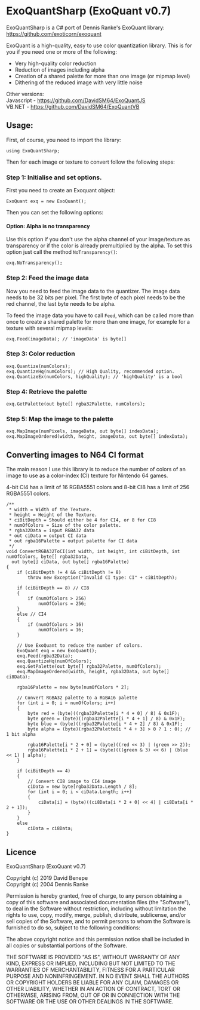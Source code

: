# ExoQuantSharp (ExoQuant v0.7)

ExoQuantSharp is a C# port of Dennis Ranke's ExoQuant library: https://github.com/exoticorn/exoquant

ExoQuant is a high-quality, easy to use color quantization library. This is for you if you need one or more of the following:

* Very high-quality color reduction
* Reduction of images including alpha
* Creation of a shared palette for more than one image (or mipmap level)
* Dithering of the reduced image with very little noise

Other versions:\
Javascript - https://github.com/DavidSM64/ExoQuantJS \
VB.NET - https://github.com/DavidSM64/ExoQuantVB

## Usage:

First, of course, you need to import the library:

    using ExoQuantSharp;

Then for each image or texture to convert follow the following steps:

### Step 1: Initialise and set options.

First you need to create an Exoquant object:

    ExoQuant exq = new ExoQuant();

Then you can set the following options:

#### Option: Alpha is no transparency

Use this option if you don't use the alpha channel of your image/texture as transparency or if the color is already premultiplied by the alpha. To set this option just call the method `NoTransparency()`:

    exq.NoTransparency();

### Step 2: Feed the image data

Now you need to feed the image data to the quantizer. The image data needs to be 32 bits per pixel. The first byte of each pixel needs to be the red channel, the last byte needs to be alpha.

To feed the image data you have to call `Feed`, which can be called more than once to create a shared palette for more than one image, for example for a texture with several mipmap levels:

    exq.Feed(imageData); // 'imageData' is byte[]

### Step 3: Color reduction

    exq.Quantize(numColors);
    exq.QuantizeHq(numColors); // High Quality, recommended option.
    exq.QuantizeEx(numColors, highQuality); // 'highQuality' is a bool

### Step 4: Retrieve the palette

    exq.GetPalette(out byte[] rgba32Palette, numColors);

### Step 5: Map the image to the palette

    exq.MapImage(numPixels, imageData, out byte[] indexData);
    exq.MapImageOrdered(width, height, imageData, out byte[] indexData);

## Converting images to N64 CI format

The main reason I use this library is to reduce the number of colors of an image to use as a color-index (CI) texture for Nintendo 64 games. 

4-bit CI4 has a limit of 16 RGBA5551 colors and 8-bit CI8 has a limit of 256 RGBA5551 colors.

    /**
     * width = Width of the Texture.
     * height = Height of the Texture.
     * ciBitDepth = Should either be 4 for CI4, or 8 for CI8
     * numOfColors = Size of the color palette.
     * rgba32Data = input RGBA32 data
     * out ciData = output CI data
     * out rgba16Palette = output palette for CI data
     */
    void ConvertRGBA32ToCI(int width, int height, int ciBitDepth, int numOfColors, byte[] rgba32Data, 
      out byte[] ciData, out byte[] rgba16Palette)
    {
        if (ciBitDepth != 4 && ciBitDepth != 8)
            throw new Exception("Invalid CI type: CI" + ciBitDepth);

        if (ciBitDepth == 8) // CI8
        {
            if (numOfColors > 256)
                numOfColors = 256;
        }
        else // CI4
        {
            if (numOfColors > 16)
                numOfColors = 16;
        }

        // Use ExoQuant to reduce the number of colors.
        ExoQuant exq = new ExoQuant();
        exq.Feed(rgba32Data);
        exq.QuantizeHq(numOfColors);
        exq.GetPalette(out byte[] rgba32Palette, numOfColors);
        exq.MapImageOrdered(width, height, rgba32Data, out byte[] ci8Data);
        
        rgba16Palette = new byte[numOfColors * 2];

        // Convert RGBA32 palette to a RGBA16 palette
        for (int i = 0; i < numOfColors; i++)
        {
            byte red = (byte)((rgba32Palette[i * 4 + 0] / 8) & 0x1F);
            byte green = (byte)((rgba32Palette[i * 4 + 1] / 8) & 0x1F);
            byte blue = (byte)((rgba32Palette[i * 4 + 2] / 8) & 0x1F);
            byte alpha = (byte)(rgba32Palette[i * 4 + 3] > 0 ? 1 : 0); // 1 bit alpha

            rgba16Palette[i * 2 + 0] = (byte)((red << 3) | (green >> 2));
            rgba16Palette[i * 2 + 1] = (byte)(((green & 3) << 6) | (blue << 1) | alpha);
        }

        if (ciBitDepth == 4)
        {
            // Convert CI8 image to CI4 image
            ciData = new byte[rgba32Data.Length / 8];
            for (int i = 0; i < ciData.Length; i++)
            {
                ciData[i] = (byte)((ci8Data[i * 2 + 0] << 4) | ci8Data[i * 2 + 1]);
            }
        }
        else
            ciData = ci8Data;
    }

## Licence

ExoQuantSharp (ExoQuant v0.7)

Copyright (c) 2019 David Benepe\
Copyright (c) 2004 Dennis Ranke

Permission is hereby granted, free of charge, to any person obtaining a copy of
this software and associated documentation files (the "Software"), to deal in
the Software without restriction, including without limitation the rights to
use, copy, modify, merge, publish, distribute, sublicense, and/or sell copies
of the Software, and to permit persons to whom the Software is furnished to do
so, subject to the following conditions:

The above copyright notice and this permission notice shall be included in all
copies or substantial portions of the Software.

THE SOFTWARE IS PROVIDED "AS IS", WITHOUT WARRANTY OF ANY KIND, EXPRESS OR
IMPLIED, INCLUDING BUT NOT LIMITED TO THE WARRANTIES OF MERCHANTABILITY,
FITNESS FOR A PARTICULAR PURPOSE AND NONINFRINGEMENT. IN NO EVENT SHALL THE
AUTHORS OR COPYRIGHT HOLDERS BE LIABLE FOR ANY CLAIM, DAMAGES OR OTHER
LIABILITY, WHETHER IN AN ACTION OF CONTRACT, TORT OR OTHERWISE, ARISING FROM,
OUT OF OR IN CONNECTION WITH THE SOFTWARE OR THE USE OR OTHER DEALINGS IN THE
SOFTWARE.
